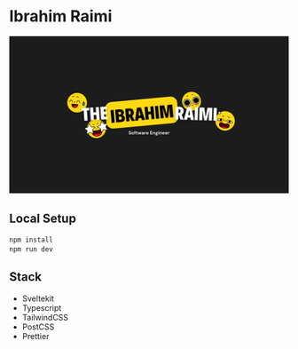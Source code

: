 # Ibrahim Raimi

![Banner](./static/opengraph-image.png)

## Local Setup

```bash
npm install
npm run dev
```

## Stack

- Sveltekit
- Typescript
- TailwindCSS
- PostCSS
- Prettier